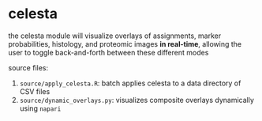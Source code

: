 # celesta

the celesta module will visualize overlays of assignments, marker probabilities, histology, and proteomic images **in real-time**, allowing the user to toggle back-and-forth between these different modes

source files:

1. `source/apply_celesta.R`: batch applies celesta to a data directory of CSV files
2. `source/dynamic_overlays.py`: visualizes composite overlays dynamically using `napari`